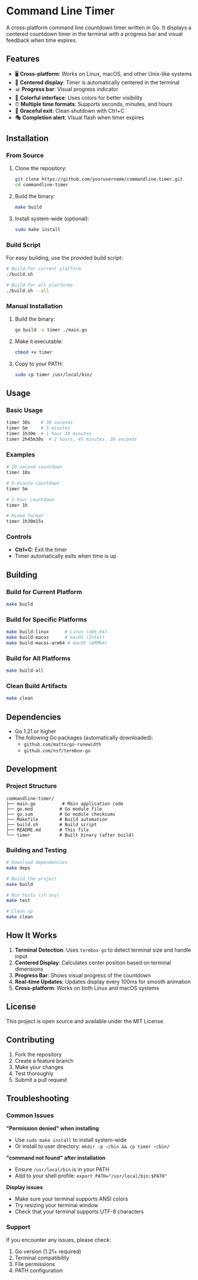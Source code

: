 # Command Line Timer

A cross-platform command line countdown timer written in Go. It displays a centered countdown timer in the terminal with a progress bar and visual feedback when time expires.

## Features

- 🖥️ **Cross-platform**: Works on Linux, macOS, and other Unix-like systems
- 🎯 **Centered display**: Timer is automatically centered in the terminal
- 📊 **Progress bar**: Visual progress indicator
- 🎨 **Colorful interface**: Uses colors for better visibility
- ⏰ **Multiple time formats**: Supports seconds, minutes, and hours
- 🛑 **Graceful exit**: Clean shutdown with Ctrl+C
- 🎭 **Completion alert**: Visual flash when timer expires

## Installation

### From Source

1. Clone the repository:
   ```bash
   git clone https://github.com/yourusername/commandline-timer.git
   cd commandline-timer
   ```

2. Build the binary:
   ```bash
   make build
   ```

3. Install system-wide (optional):
   ```bash
   sudo make install
   ```

### Build Script

For easy building, use the provided build script:
```bash
# Build for current platform
./build.sh

# Build for all platforms
./build.sh --all
```

### Manual Installation

1. Build the binary:
   ```bash
   go build -o timer ./main.go
   ```

2. Make it executable:
   ```bash
   chmod +x timer
   ```

3. Copy to your PATH:
   ```bash
   sudo cp timer /usr/local/bin/
   ```

## Usage

### Basic Usage

```bash
timer 30s    # 30 seconds
timer 5m     # 5 minutes
timer 1h30m  # 1 hour 30 minutes
timer 2h45m30s  # 2 hours, 45 minutes, 30 seconds
```

### Examples

```bash
# 10-second countdown
timer 10s

# 5-minute countdown
timer 5m

# 1-hour countdown
timer 1h

# Mixed format
timer 1h30m15s
```

### Controls

- **Ctrl+C**: Exit the timer
- Timer automatically exits when time is up

## Building

### Build for Current Platform

```bash
make build
```

### Build for Specific Platforms

```bash
make build-linux      # Linux (x86_64)
make build-macos      # macOS (Intel)
make build-macos-arm64 # macOS (ARM64)
```

### Build for All Platforms

```bash
make build-all
```

### Clean Build Artifacts

```bash
make clean
```

## Dependencies

- Go 1.21 or higher
- The following Go packages (automatically downloaded):
  - `github.com/mattn/go-runewidth`
  - `github.com/nsf/termbox-go`

## Development

### Project Structure

```
commandline-timer/
├── main.go          # Main application code
├── go.mod          # Go module file
├── go.sum          # Go module checksums
├── Makefile        # Build automation
├── build.sh        # Build script
├── README.md       # This file
└── timer           # Built binary (after build)
```

### Building and Testing

```bash
# Download dependencies
make deps

# Build the project
make build

# Run tests (if any)
make test

# Clean up
make clean
```

## How It Works

1. **Terminal Detection**: Uses `termbox-go` to detect terminal size and handle input
2. **Centered Display**: Calculates center position based on terminal dimensions
3. **Progress Bar**: Shows visual progress of the countdown
4. **Real-time Updates**: Updates display every 100ms for smooth animation
5. **Cross-platform**: Works on both Linux and macOS systems

## License

This project is open source and available under the MIT License.

## Contributing

1. Fork the repository
2. Create a feature branch
3. Make your changes
4. Test thoroughly
5. Submit a pull request

## Troubleshooting

### Common Issues

**"Permission denied" when installing**
- Use `sudo make install` to install system-wide
- Or install to user directory: `mkdir -p ~/bin && cp timer ~/bin/`

**"command not found" after installation**
- Ensure `/usr/local/bin` is in your PATH
- Add to your shell profile: `export PATH="/usr/local/bin:$PATH"`

**Display issues**
- Make sure your terminal supports ANSI colors
- Try resizing your terminal window
- Check that your terminal supports UTF-8 characters

### Support

If you encounter any issues, please check:
1. Go version (1.21+ required)
2. Terminal compatibility
3. File permissions
4. PATH configuration